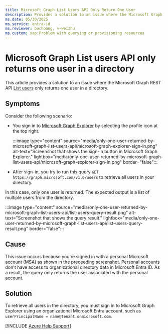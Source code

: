 ```yaml
---
title: Microsoft Graph List Users API Only Return One User
description: Provides a solution to an issue where the Microsoft Graph REST API List users only returns one user in a directory.
ms.date: 05/30/2025
ms.service: entra-id
ms.reviewer: bachoang, v-weizhu
ms.custom: sap:Problem with querying or provisioning resources
---
```

# Microsoft Graph List users API only returns one user in a directory

This article provides a solution to an issue where the Microsoft Graph REST API [List users](/graph/api/user-list) only returns one user in a directory.

## Symptoms

Consider the following scenario:

- You sign in to [Microsoft Graph Explorer](https://developer.microsoft.com/en-us/graph/graph-explorer) by selecting the profile icon at the top right.

    :::image type="content" source="media/only-one-user-returned-by-microsoft-graph-list-users-api/microsoft-graph-explorer-sign-in.png" alt-text="Screenshot that shows the sign-in button in Microsoft Graph Explorer." lightbox="media/only-one-user-returned-by-microsoft-graph-list-users-api/microsoft-graph-explorer-sign-in.png" border="false":::

- After sign-in, you try to run this query `GET https://graph.microsoft.com/v1.0/users` to retrieve all users in your directory.

In this case, only one user is returned. The expected output is a list of multiple users from the directory.

:::image type="content" source="media/only-one-user-returned-by-microsoft-graph-list-users-api/list-users-query-result.png" alt-text="Screenshot that shows the query result." lightbox="media/only-one-user-returned-by-microsoft-graph-list-users-api/list-users-query-result.png" border="false":::

## Cause

This issue occurs because you're signed in with a personal Microsoft account (MSA) as shown in the preceeding screenshot. Personal accounts don't have access to organizational directory data in Microsoft Entra ID. As a result, the query only returns the user associated with the personal account.

## Solution

To retrieve all users in the directory, you must sign in to Microsoft Graph Explorer using an organizational Microsoft Entra account, such as `userPrincipalName = name@tenant.onmicrosoft.com`.

[!INCLUDE [Azure Help Support](../../../includes/azure-help-support.md)]
